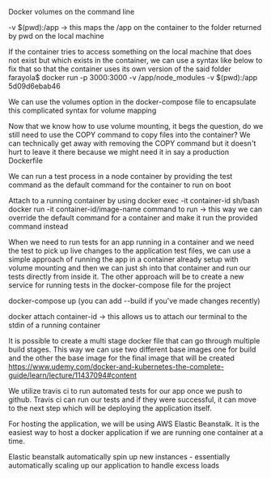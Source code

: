 Docker volumes on the command line

-v $(pwd):/app -> this maps the /app on the container to the folder returned by pwd on the local machine

If the container tries to access something on the local machine that does not exist but which exists in the container, we can use a syntax like below to fix that so that the container uses its own version of the said folder
farayola$ docker run -p 3000:3000 -v /app/node_modules -v $(pwd):/app 5d09d6ebab46

We can use the volumes option in the docker-compose file to encapsulate this complicated syntax for volume mapping

Now that we know how to use volume mounting, it begs the question, do we still need to use the COPY command to copy files into the container?
We can technically get away with removing the COPY command but it doesn't hurt to leave it there because we might need it in say a production Dockerfile

We can run a test process in a node container by providing the test command as the default command for the container to run on boot

Attach to a running container by using 
docker exec -it container-id sh/bash 
docker run -it container-id/image-name command to run -> this way we can override the default command for a container and make it run the provided command instead

When we need to run tests for an app running in a container and we need the test to pick up live changes to the application test files, we can use a simple approach of running the app in a container already setup with volume mounting and then we can just sh into that container and run our tests directly from inside it. The other approach will be to create a new service for running tests in the docker-compose file for the project

docker-compose up (you can add --build if you've made changes recently)

docker attach container-id -> this allows us to attach our terminal to the stdin of a running container

It is possible to create a multi stage docker file that can go through multiple build stages. This way we can use two different base images one for build and the other the base image for the final image that will be created https://www.udemy.com/docker-and-kubernetes-the-complete-guide/learn/lecture/11437094#content

We utilize travis ci to run automated tests for our app once we push to github. Travis ci can run our tests and if they were successful, it can move to the next step which will be deploying the application itself.

For hosting the application, we will be using AWS Elastic Beanstalk. It is the easiest way to host a docker application if we are running one container at a time.

Elastic beanstalk automatically spin up new instances - essentially automatically scaling up our application to handle excess loads